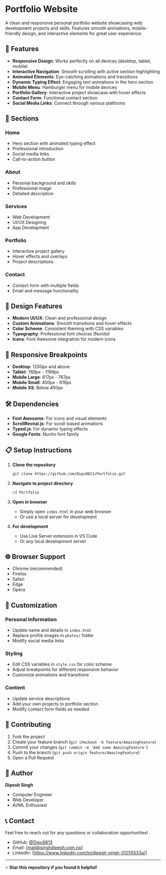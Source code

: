 # Portfolio Website

A clean and responsive personal portfolio website showcasing web development projects and skills. Features smooth animations, mobile-friendly design, and interactive elements for great user experience.

## 🌟 Features

- **Responsive Design**: Works perfectly on all devices (desktop, tablet, mobile)
- **Interactive Navigation**: Smooth scrolling with active section highlighting
- **Animated Elements**: Eye-catching animations and transitions
- **Dynamic Typing Effect**: Engaging text animations in the hero section
- **Mobile Menu**: Hamburger menu for mobile devices
- **Portfolio Gallery**: Interactive project showcase with hover effects
- **Contact Form**: Functional contact section
- **Social Media Links**: Connect through various platforms

## 🚀 Sections

### Home
- Hero section with animated typing effect
- Professional introduction
- Social media links
- Call-to-action button

### About
- Personal background and skills
- Professional image
- Detailed description

### Services
- Web Development
- UI/UX Designing  
- App Development

### Portfolio
- Interactive project gallery
- Hover effects and overlays
- Project descriptions

### Contact
- Contact form with multiple fields
- Email and message functionality

## 🎨 Design Features

- **Modern UI/UX**: Clean and professional design
- **Custom Animations**: Smooth transitions and hover effects
- **Color Scheme**: Consistent theming with CSS variables
- **Typography**: Professional font choices (Nunito)
- **Icons**: Font Awesome integration for modern icons

## 📱 Responsive Breakpoints

- **Desktop**: 1200px and above
- **Tablet**: 768px - 1199px
- **Mobile Large**: 617px - 767px
- **Mobile Small**: 450px - 616px
- **Mobile XS**: Below 450px

## 🛠️ Dependencies

- **Font Awesome**: For icons and visual elements
- **ScrollReveal.js**: For scroll-based animations
- **Typed.js**: For dynamic typing effects
- **Google Fonts**: Nunito font family

## 📋 Setup Instructions

1. **Clone the repository**
   ```bash
   git clone https://github.com/Dipu9813/Portfolio.git
   ```

2. **Navigate to project directory**
   ```bash
   cd Portfolio
   ```

3. **Open in browser**
   - Simply open `index.html` in your web browser
   - Or use a local server for development

4. **For development**
   - Use Live Server extension in VS Code
   - Or any local development server

## 🌐 Browser Support

- Chrome (recommended)
- Firefox
- Safari
- Edge
- Opera

## 📝 Customization

### Personal Information
- Update name and details in `index.html`
- Replace profile images in `photos/` folder
- Modify social media links

### Styling
- Edit CSS variables in `style.css` for color scheme
- Adjust breakpoints for different responsive behavior
- Customize animations and transitions

### Content
- Update service descriptions
- Add your own projects to portfolio section
- Modify contact form fields as needed

## 🤝 Contributing

1. Fork the project
2. Create your feature branch (`git checkout -b feature/AmazingFeature`)
3. Commit your changes (`git commit -m 'Add some AmazingFeature'`)
4. Push to the branch (`git push origin feature/AmazingFeature`)
5. Open a Pull Request



## 👤 Author

**Dipesh Singh**
- Computer Engineer
- Web Developer  
- AI/ML Enthusiast

## 📞 Contact

Feel free to reach out for any questions or collaboration opportunities!

- GitHub: [@Dipu9813](https://github.com/Dipu9813)
- Email: [mail@singhdipesh.com.np]
- LinkedIn: [https://www.linkedin.com/in/dipesh-singh-31255533a/]

---

⭐ **Star this repository if you found it helpful!**